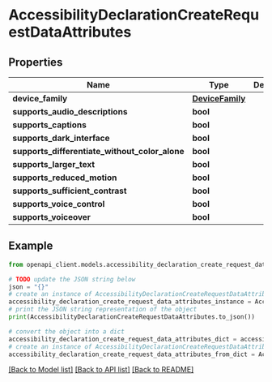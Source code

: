 # AccessibilityDeclarationCreateRequestDataAttributes


## Properties

Name | Type | Description | Notes
------------ | ------------- | ------------- | -------------
**device_family** | [**DeviceFamily**](DeviceFamily.md) |  | 
**supports_audio_descriptions** | **bool** |  | [optional] 
**supports_captions** | **bool** |  | [optional] 
**supports_dark_interface** | **bool** |  | [optional] 
**supports_differentiate_without_color_alone** | **bool** |  | [optional] 
**supports_larger_text** | **bool** |  | [optional] 
**supports_reduced_motion** | **bool** |  | [optional] 
**supports_sufficient_contrast** | **bool** |  | [optional] 
**supports_voice_control** | **bool** |  | [optional] 
**supports_voiceover** | **bool** |  | [optional] 

## Example

```python
from openapi_client.models.accessibility_declaration_create_request_data_attributes import AccessibilityDeclarationCreateRequestDataAttributes

# TODO update the JSON string below
json = "{}"
# create an instance of AccessibilityDeclarationCreateRequestDataAttributes from a JSON string
accessibility_declaration_create_request_data_attributes_instance = AccessibilityDeclarationCreateRequestDataAttributes.from_json(json)
# print the JSON string representation of the object
print(AccessibilityDeclarationCreateRequestDataAttributes.to_json())

# convert the object into a dict
accessibility_declaration_create_request_data_attributes_dict = accessibility_declaration_create_request_data_attributes_instance.to_dict()
# create an instance of AccessibilityDeclarationCreateRequestDataAttributes from a dict
accessibility_declaration_create_request_data_attributes_from_dict = AccessibilityDeclarationCreateRequestDataAttributes.from_dict(accessibility_declaration_create_request_data_attributes_dict)
```
[[Back to Model list]](../README.md#documentation-for-models) [[Back to API list]](../README.md#documentation-for-api-endpoints) [[Back to README]](../README.md)


